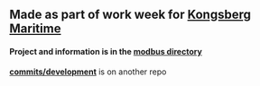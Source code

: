 ## Made as part of work week for [Kongsberg Maritime](https://www.kongsberg.com/maritime/)
#### Project and information is in the [modbus directory](tree/main/modbus)
**[commits/development](https://github.com/joseph-gerald/stuff/tree/main/modbus)** is on another repo
